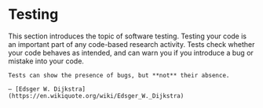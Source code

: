 # Testing

This section introduces the topic of software testing.
Testing your code is an important part of any code-based research activity.
Tests check whether your code behaves as intended, and can warn you if you introduce a bug or mistake into your code.

```admonish tip
Tests can show the presence of bugs, but **not** their absence.

— [Edsger W. Dijkstra](https://en.wikiquote.org/wiki/Edsger_W._Dijkstra)
```
